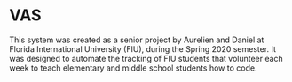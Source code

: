 # VAS
This system was created as a senior project by Aurelien and Daniel at Florida International University (FIU), during the Spring 2020 semester. It was designed to automate the tracking of FIU students that volunteer each week to teach elementary and middle school students how to code.
